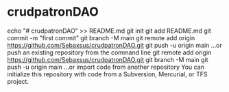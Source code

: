 # crudpatronDAO
echo "# crudpatronDAO" >> README.md
git init
git add README.md
git commit -m "first commit"
git branch -M main
git remote add origin https://github.com/Sebaxsus/crudpatronDAO.git
git push -u origin main
…or push an existing repository from the command line
git remote add origin https://github.com/Sebaxsus/crudpatronDAO.git
git branch -M main
git push -u origin main
…or import code from another repository
You can initialize this repository with code from a Subversion, Mercurial, or TFS project.
